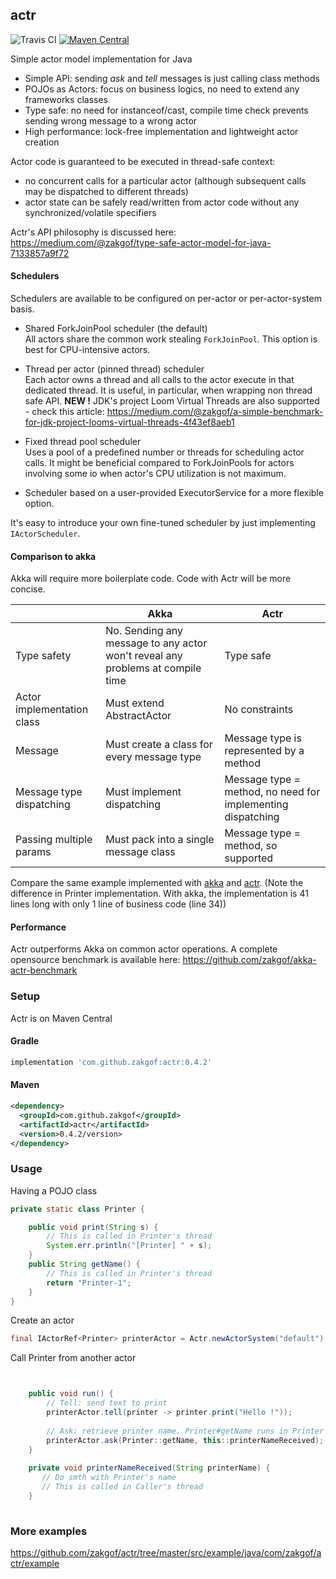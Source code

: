 ## actr
![Travis CI](https://travis-ci.org/zakgof/actr.svg?branch=release)
[![Maven Central](https://maven-badges.herokuapp.com/maven-central/com.github.zakgof/actr/badge.svg)](https://mvnrepository.com/artifact/com.github.zakgof/actr)

Simple actor model implementation for Java

- Simple API: sending _ask_ and _tell_ messages is just calling class methods
- POJOs as Actors: focus on business logics, no need to extend any frameworks classes
- Type safe: no need for instanceof/cast, compile time check prevents sending wrong message to a wrong actor
- High performance: lock-free implementation and lightweight actor creation

Actor code is guaranteed to be executed in thread-safe context:
- no concurrent calls for a particular actor (although subsequent calls may be dispatched to different threads)
- actor state can be safely read/written from actor code without any synchronized/volatile specifiers

Actr's API philosophy is discussed here: https://medium.com/@zakgof/type-safe-actor-model-for-java-7133857a9f72

#### Schedulers

Schedulers are available to be configured on per-actor or per-actor-system basis.

- Shared ForkJoinPool scheduler (the default)    
All actors share the common work stealing `ForkJoinPool`. This option is best for CPU-intensive actors.

- Thread per actor (pinned thread) scheduler    
Each actor owns a thread and all calls to the actor execute in that dedicated thread. It is useful, in particular, when wrapping non thread safe API.
**NEW !** JDK's project Loom Virtual Threads are also supported - check this article: https://medium.com/@zakgof/a-simple-benchmark-for-jdk-project-looms-virtual-threads-4f43ef8aeb1

- Fixed thread pool scheduler    
Uses a pool of a predefined number or threads for scheduling actor calls. It might be beneficial compared to ForkJoinPools for actors involving some io when actor's CPU utilization is not maximum.

- Scheduler based on a user-provided ExecutorService for a more flexible option.   

It's easy to introduce your own fine-tuned scheduler by just implementing `IActorScheduler`.

#### Comparison to akka

Akka will require more boilerplate code. Code with Actr will be more concise.

|  | Akka | Actr |
| ------------- | ------------- | ------------- |
| Type safety  | No. Sending any message to any actor won't reveal any problems at compile time|  Type safe |
| Actor implementation class  | Must extend AbstractActor |  No constraints |
| Message | Must create a class for every message type | Message type is represented by a method |
| Message type dispatching | Must implement dispatching| Message type = method, no need for implementing dispatching |
| Passing multiple params | Must pack into a single message class | Message type = method, so supported  |

Compare the same example implemented with
[akka](https://github.com/akka/akka-quickstart-java.g8/tree/2.5.x/src/main/g8/src/main/java/com/lightbend/akka/sample) and [actr](https://github.com/zakgof/actr/tree/master/src/example/java/com/zakgof/actr/vsakka). (Note the difference in Printer implementation. With akka, the implementation is 41 lines long with only 1 line of business code (line 34))

#### Performance
Actr outperforms Akka on common actor operations. A complete opensource benchmark is available here: https://github.com/zakgof/akka-actr-benchmark

### Setup
Actr is on Maven Central

#### Gradle
````groovy
implementation 'com.github.zakgof:actr:0.4.2'
````

#### Maven
````xml
<dependency>
  <groupId>com.github.zakgof</groupId>
  <artifactId>actr</artifactId>
  <version>0.4.2/version>
</dependency>
````

### Usage

Having a POJO class
````java
private static class Printer {

    public void print(String s) {
        // This is called in Printer's thread
        System.err.println("[Printer] " + s);
    }
    public String getName() {
        // This is called in Printer's thread
        return "Printer-1";
    }
}
````

Create an actor

````java
final IActorRef<Printer> printerActor = Actr.newActorSystem("default").actorOf(Printer::new);
````

Call Printer from another actor
````java


    public void run() {
        // Tell: send text to print
        printerActor.tell(printer -> printer.print("Hello !"));
        
        // Ask: retrieve printer name. Printer#getName runs in Printer's thread, #printerNameReply runs in Caller's thread
        printerActor.ask(Printer::getName, this::printerNameReceived);
    }
    
    private void printerNameReceived(String printerName) {
       // Do smth with Printer's name
       // This is called in Caller's thread
    }
    

````

### More examples
https://github.com/zakgof/actr/tree/master/src/example/java/com/zakgof/actr/example



